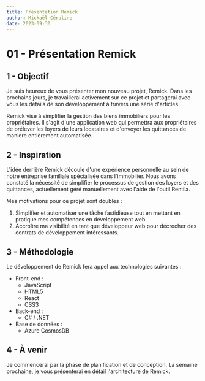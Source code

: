 ```yaml
---
title: Présentation Remick
author: Mickaël Céraline
date: 2023-09-30 
---
```


# 01 - Présentation Remick

## 1 - Objectif

<p class="mc-p">Je suis heureux de vous présenter mon nouveau projet, Remick. Dans les prochains jours, je travaillerai activement sur ce projet et partagerai avec vous les détails de son développement à travers une série d'articles.</p>

<p class="mc-p">Remick vise à simplifier la gestion des biens immobiliers pour les propriétaires. Il s'agit d'une application web qui permettra aux propriétaires de prélever les loyers de leurs locataires et d'envoyer les quittances de manière entièrement automatisée.</p>

## 2 - Inspiration

<p class="mc-p">L'idée derrière Remick découle d'une expérience personnelle au sein de notre entreprise familiale spécialisée dans l'immobilier. Nous avons constaté la nécessité de simplifier le processus de gestion des loyers et des quittances, actuellement géré manuellement avec l'aide de l'outil Rentila.</p>

<p class="mc-p">Mes motivations pour ce projet sont doubles :</p>

<ol>
  <li class="mc-p">Simplifier et automatiser une tâche fastidieuse tout en mettant en pratique mes compétences en développement web.</li>
  <li class="mc-p">Accroître ma visibilité en tant que développeur web pour décrocher des contrats de développement intéressants.</li>
</ol>

## 3 - Méthodologie

<p class="mc-p">Le développement de Remick fera appel aux technologies suivantes :</p>

<ul>
  <li class="mc-p">Front-end :
    <ul>
      <li class="mc-p">JavaScript</li>
      <li class="mc-p">HTML5</li>
      <li class="mc-p">React</li>
      <li class="mc-p">CSS3</li>
    </ul>
  </li>
  <li class="mc-p">Back-end :
    <ul>
      <li class="mc-p">C# / .NET</li>
    </ul>
  </li>
  <li class="mc-p">Base de données :
    <ul>
      <li class="mc-p">Azure CosmosDB</li>
    </ul>
  </li>
</ul>

## 4 - À venir

<p class="mc-p">Je commencerai par la phase de planification et de conception. La semaine prochaine, je vous présenterai en détail l'architecture de Remick.</p>



